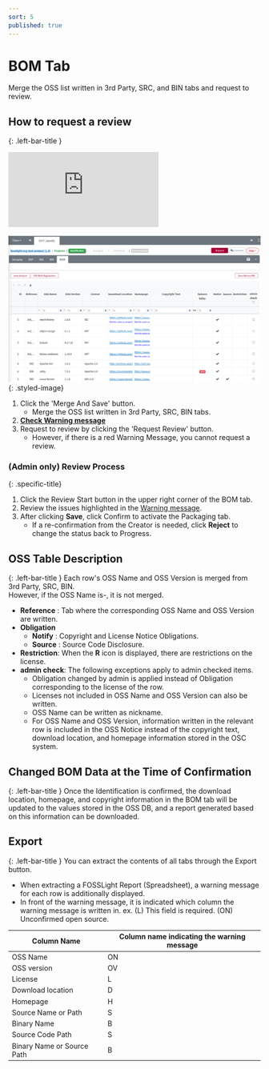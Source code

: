 ```yaml
---
sort: 5
published: true
---
```


# BOM Tab
<div class="note">
Merge the OSS list written in 3rd Party, SRC, and BIN tabs and request to review.  
</div>

## How to request a review
{: .left-bar-title }
<div class="youtube-container">
    <iframe src="https://www.youtube.com/embed/ErqmgN-YgD0" title="BOM 탭(SBOM 다운로드)" frameborder="0" allow="accelerometer; autoplay; clipboard-write; encrypted-media; gyroscope; picture-in-picture" allowfullscreen></iframe>
</div>

![prj](images/5_bom_tap.png){: .styled-image}
1. Click the 'Merge And Save' button.
    - Merge the OSS list written in 3rd Party, SRC, BIN tabs.  
2. [**Check Warning message**](https://fosslight.org/hub-guide/tips/1_common/5_warning_message)  
3. Request to review by clicking the 'Request Review' button. 
    - However, if there is a red Warning Message, you cannot request a review.  

### (Admin only) Review Process  
{: .specific-title} 
1. Click the Review Start button in the upper right corner of the BOM tab.  
2. Review the issues highlighted in the [Warning message](https://fosslight.org/hub-guide/tips/1_common/5_warning_message).  
3. After clicking **Save**, click Confirm to activate the Packaging tab.  
    - If a re-confirmation from the Creator is needed, click **Reject** to change the status back to Progress.  

## OSS Table Description
{: .left-bar-title }
Each row's OSS Name and OSS Version is merged from 3rd Party, SRC, BIN.  
However, if the OSS Name is-, it is not merged.
- **Reference** : Tab where the corresponding OSS Name and OSS Version are written.
- **Obligation**
    - **Notify** : Copyright and License Notice Obligations.
    - **Source** : Source Code Disclosure.
- **Restriction**: When the **R** icon is displayed, there are restrictions on the license.  
- **admin check**: The following exceptions apply to admin checked items.  
    - Obligation changed by admin is applied instead of Obligation corresponding to the license of the row.  
    - Licenses not included in OSS Name and OSS Version can also be written.  
    - OSS Name can be written as nickname.  
    - For OSS Name and OSS Version, information written in the relevant row is included in the OSS Notice instead of the copyright text, download location, and homepage information stored in the OSC system.  

## Changed BOM Data at the Time of Confirmation
{: .left-bar-title }
Once the Identification is confirmed, the download location, homepage, and copyright information in the BOM tab will be updated to the values stored in the OSS DB, and a report generated based on this information can be downloaded.

## Export
{: .left-bar-title }
You can extract the contents of all tabs through the Export button.  
- When extracting a FOSSLight Report (Spreadsheet), a warning message for each row is additionally displayed.  
- In front of the warning message, it is indicated which column the warning message is written in. ex. (L) This field is required. (ON) Unconfirmed open source.  

| Column Name                     | Column name indicating the warning message |
|----------------------------------|-----------------------|
| OSS Name                         | ON                    |
| OSS version                      | OV                    |
| License                          | L                     |
| Download location                | D                     |
| Homepage                         | H                     |
| Source Name or Path             | S                     |
| Binary Name                      | B                     |
| Source Code Path                 | S                     |
| Binary Name or Source Path       | B                     |